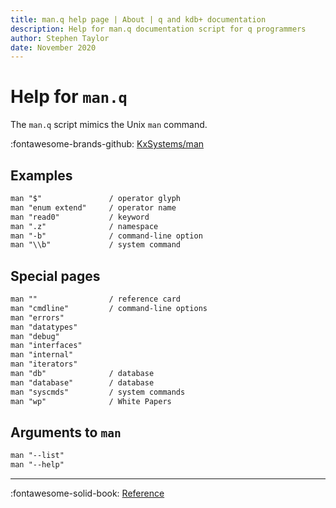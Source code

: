 ```yaml
---
title: man.q help page | About | q and kdb+ documentation
description: Help for man.q documentation script for q programmers
author: Stephen Taylor
date: November 2020
---
```

# Help for `man.q`


The `man.q` script mimics the Unix `man` command.


:fontawesome-brands-github:
[KxSystems/man](https://github.com/kxsystems/man)

## Examples
```txt
man "$"               / operator glyph
man "enum extend"     / operator name
man "read0"           / keyword
man ".z"              / namespace
man "-b"              / command-line option
man "\\b"             / system command
```


## Special pages
```txt
man ""                / reference card
man "cmdline"         / command-line options
man "errors"
man "datatypes"
man "debug"
man "interfaces"
man "internal"
man "iterators"
man "db"              / database
man "database"        / database
man "syscmds"         / system commands
man "wp"              / White Papers
```

## Arguments to `man`
```txt
man "--list"
man "--help"
```

---
:fontawesome-solid-book:
[Reference](../ref/index.md)
